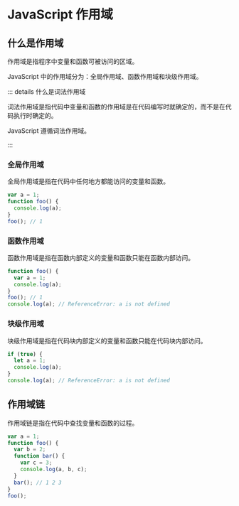 # JavaScript 作用域

## 什么是作用域

作用域是指程序中变量和函数可被访问的区域。

JavaScript 中的作用域分为：全局作用域、函数作用域和块级作用域。

::: details 什么是词法作用域

词法作用域是指代码中变量和函数的作用域是在代码编写时就确定的，而不是在代码执行时确定的。

JavaScript 遵循词法作用域。

:::

### 全局作用域

全局作用域是指在代码中任何地方都能访问的变量和函数。

```javascript
var a = 1;
function foo() {
  console.log(a);
}
foo(); // 1
```

### 函数作用域

函数作用域是指在函数内部定义的变量和函数只能在函数内部访问。

```javascript
function foo() {
  var a = 1;
  console.log(a);
}
foo(); // 1
console.log(a); // ReferenceError: a is not defined
```

### 块级作用域

块级作用域是指在代码块内部定义的变量和函数只能在代码块内部访问。

```javascript
if (true) {
  let a = 1;
  console.log(a);
}
console.log(a); // ReferenceError: a is not defined
```

## 作用域链

作用域链是指在代码中查找变量和函数的过程。

```javascript
var a = 1;
function foo() {
  var b = 2;
  function bar() {
    var c = 3;
    console.log(a, b, c);
  }
  bar(); // 1 2 3
}
foo();
```
